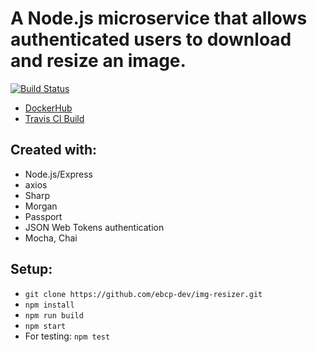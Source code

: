 # A Node.js microservice that allows authenticated users to download and resize an image.

[![Build Status](https://travis-ci.org/ebcp-dev/img-resizer.svg?branch=master)](https://travis-ci.org/ebcp-dev/img-resizer)

- [DockerHub](https://hub.docker.com/r/ebcperez/img-resizer/)
- [Travis CI Build](https://travis-ci.org/ebcp-dev/img-resizer/)

## Created with:

- Node.js/Express
- axios
- Sharp
- Morgan
- Passport
- JSON Web Tokens authentication
- Mocha, Chai

## Setup:

- `git clone https://github.com/ebcp-dev/img-resizer.git`
- `npm install`
- `npm run build`
- `npm start`
- For testing: `npm test`
